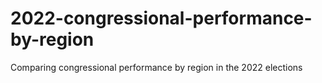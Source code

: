# 2022-congressional-performance-by-region

Comparing congressional performance by region in the 2022 elections
